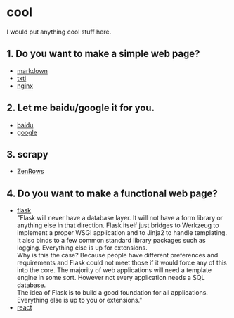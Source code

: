 # cool
I would put anything cool stuff here.  


## 1. Do you want to make a simple web page?
- [markdown](https://en.wikipedia.org/wiki/Markdown)
- [txti](http://txti.es/)
- [nginx](https://nginx.org/en/docs/)


## 2. Let me baidu/google it for you.
- [baidu](https://lmbtfy.cn/)
- [google](https://letmegooglethat.com/)


## 3. scrapy
- [ZenRows](https://www.zenrows.com/documentation)


## 4. Do you want to make a functional web page?
- [flask](https://flask.palletsprojects.com/en/2.0.x/)  
"Flask will never have a database layer. It will not have a form library or anything else in that direction. Flask itself just bridges to Werkzeug to implement a proper WSGI application and to Jinja2 to handle templating. It also binds to a few common standard library packages such as logging. Everything else is up for extensions.  
Why is this the case? Because people have different preferences and requirements and Flask could not meet those if it would force any of this into the core. The majority of web applications will need a template engine in some sort. However not every application needs a SQL database.  
The idea of Flask is to build a good foundation for all applications. Everything else is up to you or extensions."  
- [react](https://reactjs.org/docs/getting-started.html)
